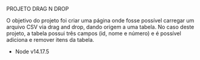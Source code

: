 PROJETO DRAG N DROP

O objetivo do projeto foi criar uma página onde fosse possível carregar um arquivo CSV via drag and drop, dando origem a uma tabela. No caso deste projeto, a tabela possui três campos (id, nome e número) e é possível adiciona e remover itens da tabela.


- Node v14.17.5
